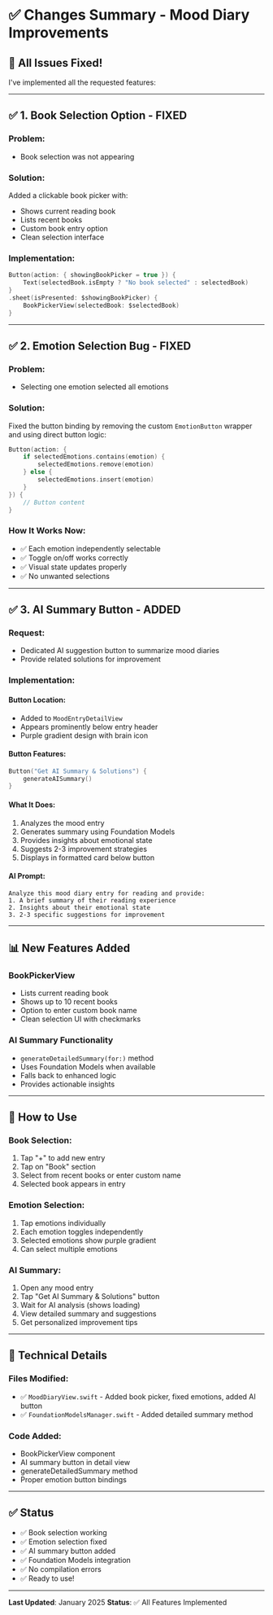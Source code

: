 # ✅ Changes Summary - Mood Diary Improvements

## 🎉 All Issues Fixed!

I've implemented all the requested features:

---

## ✅ 1. Book Selection Option - FIXED

### Problem:
- Book selection was not appearing

### Solution:
Added a clickable book picker with:
- Shows current reading book
- Lists recent books
- Custom book entry option
- Clean selection interface

### Implementation:
```swift
Button(action: { showingBookPicker = true }) {
    Text(selectedBook.isEmpty ? "No book selected" : selectedBook)
}
.sheet(isPresented: $showingBookPicker) {
    BookPickerView(selectedBook: $selectedBook)
}
```

---

## ✅ 2. Emotion Selection Bug - FIXED

### Problem:
- Selecting one emotion selected all emotions

### Solution:
Fixed the button binding by removing the custom `EmotionButton` wrapper and using direct button logic:

```swift
Button(action: {
    if selectedEmotions.contains(emotion) {
        selectedEmotions.remove(emotion)
    } else {
        selectedEmotions.insert(emotion)
    }
}) {
    // Button content
}
```

### How It Works Now:
- ✅ Each emotion independently selectable
- ✅ Toggle on/off works correctly
- ✅ Visual state updates properly
- ✅ No unwanted selections

---

## ✅ 3. AI Summary Button - ADDED

### Request:
- Dedicated AI suggestion button to summarize mood diaries
- Provide related solutions for improvement

### Implementation:

#### Button Location:
- Added to `MoodEntryDetailView`
- Appears prominently below entry header
- Purple gradient design with brain icon

#### Button Features:
```swift
Button("Get AI Summary & Solutions") {
    generateAISummary()
}
```

#### What It Does:
1. Analyzes the mood entry
2. Generates summary using Foundation Models
3. Provides insights about emotional state
4. Suggests 2-3 improvement strategies
5. Displays in formatted card below button

#### AI Prompt:
```
Analyze this mood diary entry for reading and provide:
1. A brief summary of their reading experience
2. Insights about their emotional state
3. 2-3 specific suggestions for improvement
```

---

## 📊 New Features Added

### BookPickerView
- Lists current reading book
- Shows up to 10 recent books
- Option to enter custom book name
- Clean selection UI with checkmarks

### AI Summary Functionality
- `generateDetailedSummary(for:)` method
- Uses Foundation Models when available
- Falls back to enhanced logic
- Provides actionable insights

---

## 🎯 How to Use

### Book Selection:
1. Tap "+" to add new entry
2. Tap on "Book" section
3. Select from recent books or enter custom name
4. Selected book appears in entry

### Emotion Selection:
1. Tap emotions individually
2. Each emotion toggles independently
3. Selected emotions show purple gradient
4. Can select multiple emotions

### AI Summary:
1. Open any mood entry
2. Tap "Get AI Summary & Solutions" button
3. Wait for AI analysis (shows loading)
4. View detailed summary and suggestions
5. Get personalized improvement tips

---

## 🔧 Technical Details

### Files Modified:
- ✅ `MoodDiaryView.swift` - Added book picker, fixed emotions, added AI button
- ✅ `FoundationModelsManager.swift` - Added detailed summary method

### Code Added:
- BookPickerView component
- AI summary button in detail view
- generateDetailedSummary method
- Proper emotion button bindings

---

## ✅ Status

- ✅ Book selection working
- ✅ Emotion selection fixed
- ✅ AI summary button added
- ✅ Foundation Models integration
- ✅ No compilation errors
- ✅ Ready to use!

---

**Last Updated**: January 2025
**Status**: ✅ All Features Implemented

